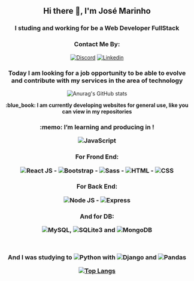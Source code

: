 <div align="center"> 
  <h2> 
Hi there 👋, I'm
José Marinho
</h2>

<h3>I studing and working for be a Web Developer FullStack </h3>

<h3>Contact Me By:</h3>

[![Discord](https://img.shields.io/badge/Discord-5865F2?style=for-the-badge&logo=discord&logoColor=white)](https://discord.com)
[![Linkedin](https://img.shields.io/badge/LinkedIn-0077B5?style=for-the-badge&logo=linkedin&logoColor=white)](https://www.linkedin.com/in/jose-marinho-a518ba1a1/)

<h3> Today I am looking for a job opportunity to be able to evolve and contribute with my services in the area of technology </h3>

![Anurag's GitHub stats](https://github-readme-stats.vercel.app/api?username=clowdcap&show_icons=true&theme=radical)
  

<p ><b >:blue_book: I am currently developing websites for general use, like you can view in my repositories</b></p>

<h3 > :memo: I’m learning and producing in !</ h3>

![JavaScript](https://img.shields.io/badge/JavaScript-323330?style=for-the-badge&logo=javascript&logoColor=F7DF1E) 
<h3 > For Frond End:</ h3>

![React JS](https://img.shields.io/badge/React-20232A?style=for-the-badge&logo=react&logoColor=61DAFB) - ![Bootstrap](https://img.shields.io/badge/Bootstrap-563D7C?style=for-the-badge&logo=bootstrap&logoColor=white) - ![Sass](https://img.shields.io/badge/Sass-CC6699?style=for-the-badge&logo=sass&logoColor=white) - ![HTML](https://img.shields.io/badge/HTML5-E34F26?style=for-the-badge&logo=html5&logoColor=white) - ![CSS](https://img.shields.io/badge/CSS3-1572B6?style=for-the-badge&logo=css3&logoColor=white)

<h3 > For Back End: </ h3>

![Node JS](https://img.shields.io/badge/Node.js-339933?style=for-the-badge&logo=nodedotjs&logoColor=white) - ![Express](https://img.shields.io/badge/Express.js-000000?style=for-the-badge&logo=express&logoColor=white)

<h3> And for DB:</ h3>

![MySQL](https://img.shields.io/badge/MySQL-005C84?style=for-the-badge&logo=mysql&logoColor=white), ![SQLite3](https://img.shields.io/badge/SQLite-07405E?style=for-the-badge&logo=sqlite&logoColor=white) and ![MongoDB](https://img.shields.io/badge/MongoDB-4EA94B?style=for-the-badge&logo=mongodb&logoColor=white)

<br />

And I was studying to ![Python](https://img.shields.io/badge/Python-FFD43B?style=for-the-badge&logo=python&logoColor=blue) with ![Django](https://img.shields.io/badge/Django-092E20?style=for-the-badge&logo=django&logoColor=green) and ![Pandas](https://img.shields.io/badge/Pandas-2C2D72?style=for-the-badge&logo=pandas&logoColor=white)


[![Top Langs](https://github-readme-stats.vercel.app/api/top-langs/?username=clowdcap&show_icons=true&theme=radical)](https://github.com/clowdcap/github-readme-stats)


</div>
